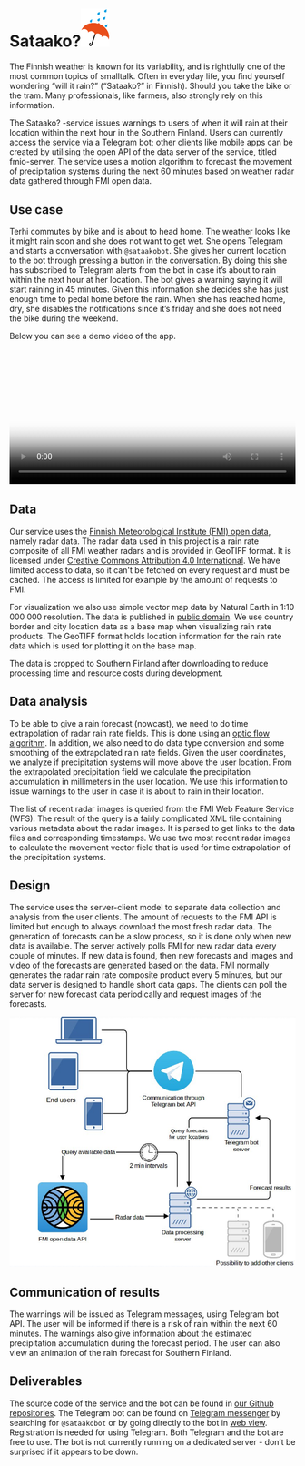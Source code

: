 # Sataako?<img src="https://raw.githubusercontent.com/sataako/sataako.github.io/master/images/umbrella-580061.svg?sanitize=true" width="50px" />
The Finnish weather is known for its variability, and is rightfully one of the most common topics of smalltalk. Often in everyday life, you find yourself wondering “will it rain?” (“Sataako?” in Finnish). Should you take the bike or the tram. Many professionals, like farmers, also strongly rely on this information.

The Sataako? -service issues warnings to users of when it will rain at their location within the next hour in the Southern Finland. Users can currently access the service via a Telegram bot; other clients like mobile apps can be created by utilising the open API of the data server of the service, titled fmio-server. The service uses a motion algorithm to forecast the movement of precipitation systems during the next 60 minutes based on weather radar data gathered through FMI open data.

## Use case
Terhi commutes by bike and is about to head home. The weather looks like it might rain soon and she does not want to get wet. She opens Telegram and starts a conversation with `@sataakobot`. She gives her current location to the bot through pressing a button in the conversation. By doing this she has subscribed to Telegram alerts from the bot in case it’s about to rain within the next hour at her location. The bot gives a warning saying it will start raining in 45 minutes. Given this information she decides she has just enough time to pedal home before the rain. When she has reached home, dry, she disables the notifications since it’s friday and she does not need the bike during the weekend.

Below you can see a demo video of the app.
<video style="width: 100%" poster="https://github.com/sataako/sataako.github.io/blob/master/images/photo6023965351362013859.jpg?raw=true" controls=""><source src="https://github.com/sataako/sataako.github.io/blob/master/images/telegram_bot_demo.mp4?raw=true" type="video/mp4"></video>

## Data
Our service uses the [Finnish Meteorological Institute (FMI) open data](https://en.ilmatieteenlaitos.fi/open-data), namely radar data. The radar data used in this project is a rain rate composite of all FMI weather radars and is provided in GeoTIFF format. It is licensed under [Creative Commons Attribution 4.0 International](https://creativecommons.org/licenses/by/4.0/). We have limited access to data, so it can't be fetched on every request and must be cached. The access is limited for example by the amount of requests to FMI.
 
For visualization we also use simple vector map data by Natural Earth in 1:10 000 000 resolution. The data is published in [public domain](https://en.wikipedia.org/wiki/Public_domain_equivalent_license). We use country border and city location data as a base map when visualizing rain rate products. The GeoTIFF format holds location information for the rain rate data which is used for plotting it on the base map.
 
The data is cropped to Southern Finland after downloading to reduce processing time and resource costs during development.

## Data analysis
To be able to give a rain forecast (nowcast), we need to do time extrapolation of radar rain rate fields. This is done using an [optic flow algorithm](http://scholarpedia.org/article/Optic_flow). In addition, we also need to do data type conversion and some smoothing of the extrapolated rain rate fields. Given the user coordinates, we analyze if precipitation systems will move above the user location. From the extrapolated precipitation field we calculate the precipitation accumulation in millimeters in the user location. We use this information to issue warnings to the user in case it is about to rain in their location.
 
The list of recent radar images is queried from the FMI Web Feature Service (WFS). The result of the query is a fairly complicated XML file containing various metadata about the radar images. It is parsed to get links to the data files and corresponding timestamps. We use two most recent radar images to calculate the movement vector field that is used for time extrapolation of the precipitation systems.

## Design
The service uses the server-client model to separate data collection and analysis from the user clients. The amount of requests to the FMI API is limited but enough to always download the most fresh radar data. The generation of forecasts can be a slow process, so it is done only when new data is available. The server actively polls FMI for new radar data every couple of minutes. If new data is found, then new forecasts and images and video of the forecasts are generated based on the data. FMI normally generates the radar rain rate composite product every 5 minutes, but our data server is designed to handle short data gaps. The clients can poll the server for new forecast data periodically and request images of the forecasts.

<img src="https://github.com/sataako/sataako.github.io/blob/master/images/photo6023965351362013861.jpg?raw=true" />

## Communication of results
The warnings will be issued as Telegram messages, using Telegram bot API. The user will be informed if there is a risk of rain within the next 60 minutes. The warnings also give information about the estimated precipitation accumulation during the forecast period. The user can also view an animation of the rain forecast for Southern Finland.
 
## Deliverables
The source code of the service and the bot can be found in [our Github repositories](https://github.com/sataako).
The Telegram bot can be found on [Telegram messenger](https://telegram.org/) by searching for `@sataakobot` or by going directly to the bot in [web view](https://web.telegram.org/#/im?p=@sataakobot). Registration is needed for using Telegram. Both Telegram and the bot are free to use. The bot is not currently running on a dedicated server - don’t be surprised if it appears to be down.
